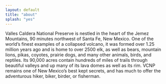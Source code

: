 ```yaml
---
layout: default
title: "about"
splash: "yes"
---
```


Valles Caldera National Preserve is nestled in the heart of the Jemez Mountains, 90 minutes northwest of Santa Fe, New Mexico. One of the world’s finest examples of a collapsed volcano, it was formed over 1.25 million years ago and is home to over 2500 elk, as well as bears, mountain lions, pikas, coyotes, prairie dogs, and many other animals, birds, and reptiles. Its 90,000 acres contain hundreds of miles of trails through beautiful valleys and up many of its lava domes as well as its rim. VCNP remains one of New Mexico’s best kept secrets, and has much to offer the adventurous hiker, biker, birder, or fisherman.
